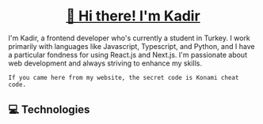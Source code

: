 <h1 align="center">
  <a href="https://k4dirr.vercel.app">👋 Hi there! I'm Kadir</a>
</h1>

I'm Kadir, a frontend developer who's currently a student in Turkey. I work primarily with languages like Javascript, Typescript, and Python, and I have a particular fondness for using React.js and Next.js. I'm passionate about web development and always striving to enhance my skills.

`If you came here from my website, the secret code is Konami cheat code.`

## 💻 Technologies
